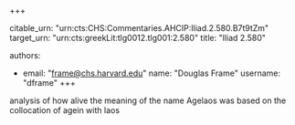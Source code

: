 +++


citable_urn: "urn:cts:CHS:Commentaries.AHCIP:Iliad.2.580.B7t9tZm"
target_urn: "urn:cts:greekLit:tlg0012.tlg001:2.580"
title: "Iliad 2.580"

authors:
- email: "frame@chs.harvard.edu"
  name: "Douglas Frame"
  username: "dframe"
+++

<p>analysis of how alive the meaning of the name Agelaos was based on the collocation of agein with laos</p>